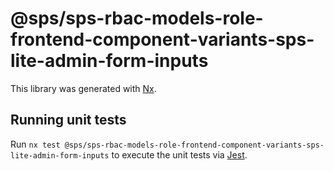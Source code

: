 # @sps/sps-rbac-models-role-frontend-component-variants-sps-lite-admin-form-inputs

This library was generated with [Nx](https://nx.dev).

## Running unit tests

Run `nx test @sps/sps-rbac-models-role-frontend-component-variants-sps-lite-admin-form-inputs` to execute the unit tests via [Jest](https://jestjs.io).

